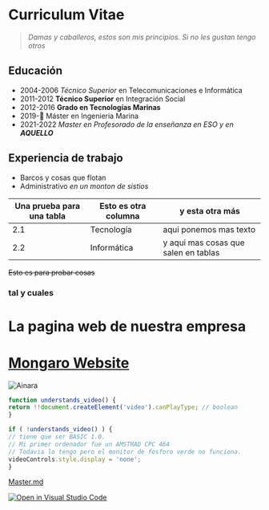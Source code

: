 # Curriculum Vitae

> *Damas y caballeros, estos son mis principios. Si no les gustan tengo otros*
## Educación
* 2004-2006 *Técnico Superior* en Telecomunicaciones e Informática
* 2011-2012 **Técnico Superior** en Integración Social
* 2012-2016 **Grado en Tecnologías Marinas**
* 2019-👾 Máster en Ingenieria Marina
* 2021-2022 *Master en Profesorado de la enseñanza en ESO y en **AQUELLO***
## Experiencia de trabajo

* Barcos y cosas que flotan
* Administrativo *en un monton de sistios*


Una prueba para una tabla | Esto es otra columna | y esta otra más
------------ | ------------- | -------------
2.1 | Tecnología | aqui ponemos mas texto
2.2 | Informática | y aqui mas cosas que salen en tablas

~~Esto es para probar cosas~~

### tal y cuales

# La pagina web de nuestra empresa

# [Mongaro Website](https://www.mongaro.com)

![Ainara](/workspace/aprender-markdown-manuel_curbelo_alu0100045130/Ainara.jpeg)


```javascript
function understands_video() {
return !!document.createElement('video').canPlayType; // boolean
}

if ( !understands_video() ) {
// tiene que ser BASIC 1.0.
// Mi primer ordenador fue un AMSTRAD CPC 464
// Todavia lo tengo pero el monitor de fosforo verde no funciona.
videoControls.style.display = 'none';
}
```
[Master.md](https://github.com/ULL-MFP-AET-2122/aprender-markdown-manuel_curbelo_alu0100045130/blob/main/master.md)




[![Open in Visual Studio Code](https://classroom.github.com/assets/open-in-vscode-f059dc9a6f8d3a56e377f745f24479a46679e63a5d9fe6f495e02850cd0d8118.svg)](https://classroom.github.com/online_ide?assignment_repo_id=6129474&assignment_repo_type=AssignmentRepo)
